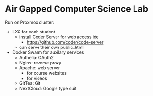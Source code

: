 # Air Gapped Computer Science Lab

Run on Proxmox cluster:
- LXC for each student
  - install Coder Server for web access ide
    - https://github.com/coder/code-server
  - can serve their own public_html
- Docker Swarm for auxilary services
  - Authelia: OAuth2
  - Nginx: reverse proxy
  - Apache: web server
    - for course websites
    - for videos
  - GitTea: Git
  - NextCloud: Google type suit
